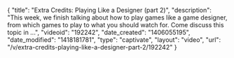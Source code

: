 {
    "title": "Extra Credits: Playing Like a Designer (part 2)",
    "description": "This week, we finish talking about how to play games like a game designer, from which games to play to what you should watch for. Come discuss this topic in ...",
    "videoid": "192242",
    "date_created": "1406055195",
    "date_modified": "1418181781",
    "type": "captivate",
    "layout": "video",
    "url": "\/v\/extra-credits-playing-like-a-designer-part-2\/192242"
}